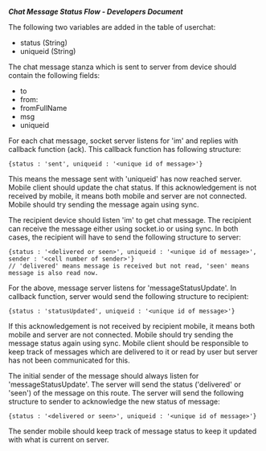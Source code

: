 ***Chat Message Status Flow - Developers Document***

The following two variables are added in the table of userchat:

- status    (String)
- uniqueid  (String)

The chat message stanza which is sent to server from device should contain the following fields:

- to
- from:
- fromFullName
- msg
- uniqueid

For each chat message, socket server listens for 'im' and replies with callback function (ack). This callback function has following structure:

    {status : 'sent', uniqueid : '<unique id of message>'}

This means the message sent with 'uniqueid' has now reached server. Mobile client should update the chat status. If this acknowledgement is not received by mobile, it means both mobile and server are not connected. Mobile should try sending the message again using sync.

The recipient device should listen 'im' to get chat message. The recipient can receive the message either using socket.io or using sync. In both cases, the recipient will have to send the following structure to server:

    {status : '<delivered or seen>', uniqueid : '<unique id of message>', sender : '<cell number of sender>'}
    // 'delivered' means message is received but not read, 'seen' means message is also read now.

For the above, message server listens for 'messageStatusUpdate'. In callback function, server would send the following structure to recipient:

    {status : 'statusUpdated', uniqueid : '<unique id of message>'}

If this acknowledgement is not received by recipient mobile, it means both mobile and server are not connected. Mobile should try sending the message status again using sync. Mobile client should be responsible to keep track of messages which are delivered to it or read by user but server has not been communicated for this.

The initial sender of the message should always listen for 'messageStatusUpdate'. The server will send the status ('delivered' or 'seen') of the message on this route. The server will send the following structure to sender to acknowledge the new status of message:

    {status : '<delivered or seen>', uniqueid : '<unique id of message>'}

The sender mobile should keep track of message status to keep it updated with what is current on server.
